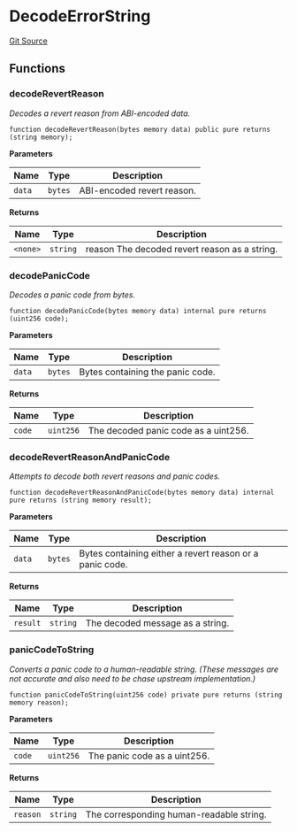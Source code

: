 # DecodeErrorString
[Git Source](https://github.com/metacontract/mc/blob/93e4f2d4a013f48ae1db91ed21bff3eb8a27ce1d/src/devkit/system/message/DecodeErrorString.sol)


## Functions
### decodeRevertReason

*Decodes a revert reason from ABI-encoded data.*


```solidity
function decodeRevertReason(bytes memory data) public pure returns (string memory);
```
**Parameters**

|Name|Type|Description|
|----|----|-----------|
|`data`|`bytes`|ABI-encoded revert reason.|

**Returns**

|Name|Type|Description|
|----|----|-----------|
|`<none>`|`string`|reason The decoded revert reason as a string.|


### decodePanicCode

*Decodes a panic code from bytes.*


```solidity
function decodePanicCode(bytes memory data) internal pure returns (uint256 code);
```
**Parameters**

|Name|Type|Description|
|----|----|-----------|
|`data`|`bytes`|Bytes containing the panic code.|

**Returns**

|Name|Type|Description|
|----|----|-----------|
|`code`|`uint256`|The decoded panic code as a uint256.|


### decodeRevertReasonAndPanicCode

*Attempts to decode both revert reasons and panic codes.*


```solidity
function decodeRevertReasonAndPanicCode(bytes memory data) internal pure returns (string memory result);
```
**Parameters**

|Name|Type|Description|
|----|----|-----------|
|`data`|`bytes`|Bytes containing either a revert reason or a panic code.|

**Returns**

|Name|Type|Description|
|----|----|-----------|
|`result`|`string`|The decoded message as a string.|


### panicCodeToString

*Converts a panic code to a human-readable string. (These messages are not accurate and also need to be chase upstream implementation.)*


```solidity
function panicCodeToString(uint256 code) private pure returns (string memory reason);
```
**Parameters**

|Name|Type|Description|
|----|----|-----------|
|`code`|`uint256`|The panic code as a uint256.|

**Returns**

|Name|Type|Description|
|----|----|-----------|
|`reason`|`string`|The corresponding human-readable string.|


